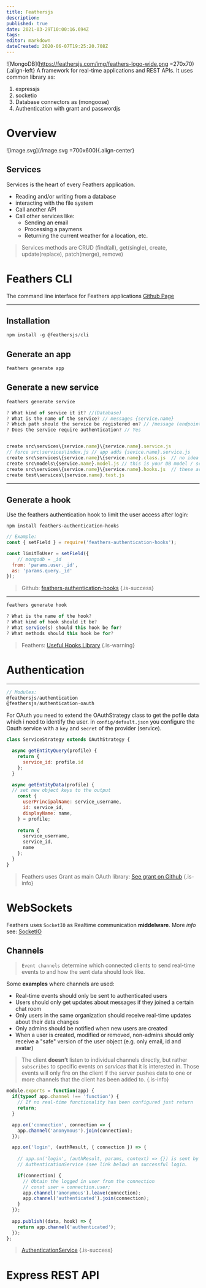 ```yaml
---
title: Feathersjs
description: 
published: true
date: 2021-03-29T10:00:16.694Z
tags: 
editor: markdown
dateCreated: 2020-06-07T19:25:20.708Z
---
```


![MongoDB](https://feathersjs.com/img/feathers-logo-wide.png =270x70){.align-left}
A framework for real-time applications and REST APIs.
It uses common library as:
1. expressjs
2. socketio 
3. Database connectors as (mongoose)
4. Authentication with grant and passwordjs

# Overview
![image.svg](/image.svg =700x600){.align-center}

## Services
Services is the heart of every Feathers application.

- Reading and/or writing from a database
- interacting with the file system
- Call another API
- Call other services like:
	- Sending an email
  - Processing a paymens
  - Returning the current weather for a location, etc.



> Services methods are CRUD (find(all), get(single), create, update(replace), patch(merge), remove)

# Feathers CLI
The command line interface for Feathers applications
[Github Page](https://github.com/feathersjs/cli)

---

## Installation
```js
npm install -g @feathersjs/cli
```

## Generate an app
```js
feathers generate app
```

## Generate a new service
```Javascript
feathers generate service
```
```js
? What kind of service it it? //(Database)
? What is the name of the service? // messages {service.name}
? Which path should the service be registered on? // /message (endpoint)
? Does the service require authentication? // Yes
```
```js

create src\services\{service.name}\{service.name}.service.js
// force src\services\index.js // app adds {sevice.name}.service.js
create src\services\{service.name}\{service.name}.class.js  // no idea 
create src\models\{service.name}.model.js // this is your DB model / schema
create src\services\{service.name}\{service.name}.hooks.js  // these are your (CRUD) hooks
create test\services\{service.name}.test.js
```
----

## Generate a hook

Use the feathers authentication hook to limit the user access after login:


```shell
npm install feathers-authentication-hooks
```

```js
// Example:
const { setField } = require('feathers-authentication-hooks');

const limitToUser = setField({
	// mongodb = _id
  from: 'params.user._id',
  as: 'params.query._id'
});
```

> Github: [feathers-authentication-hooks](https://github.com/feathersjs-ecosystem/feathers-authentication-hooks)
{.is-success}

---
```js
feathers generate hook
```

```js
? What is the name of the hook?
? What kind of hook should it be?
? What service(s) should this hook be for?
? What methods should this hook be for?
```

> Feathers: [Useful Hooks Library](https://hooks-common.feathersjs.com)
{.is-warning}


# Authentication
----
```js
// Modules:
@feathersjs/authentication
@feathersjs/authentication-oauth
```

For OAuth you need to extend the OAuthStrategy class to get the pofile data which i need to identify the user.
in `config/default.json` you configure the Oauth service with a `key` and `secret` of the provider (service).

```js
class ServiceStrategy extends OAuthStrategy {

  async getEntityQuery(profile) {
    return {
      service_id: profile.id
    };
  }

  async getEntityData(profile) {
  // set new object keys to the output
    const {
      userPrincipalName: service_username,
      id: service_id,
      displayName: name,
    } = profile;
    
    return {
      service_username,
      service_id,
      name
    };
  }
}
```

> Feathers uses Grant as main OAuth library: [See grant on Github](https://github.com/simov/grant) 
{.is-info}

# WebSockets
Feathers uses `SocketIO` as Realtime communication **middelware**.
More *info* see: [SocketIO](/SocketIO)


##  Channels
> `Event channels` determine which connected clients to send real-time events to and how the sent data should look like.

Some **examples** where channels are used:

- Real-time events should only be sent to authenticated users
- Users should only get updates about messages if they joined a certain chat room
- Only users in the same organization should receive real-time updates about their data changes
- Only admins should be notified when new users are created
- When a user is created, modified or removed, non-admins should only receive a "safe" version of the user object (e.g. only email, id and avatar)


> The client **doesn’t** listen to individual channels directly, but rather `subscribes` to specific events on *services* that it is interested in. Those events will only fire on the client if the server pushes data to one or more channels that the client has been added to.
{.is-info}

```js
module.exports = function(app) {
  if(typeof app.channel !== 'function') {
    // If no real-time functionality has been configured just return
    return;
  }

  app.on('connection', connection => {
    app.channel('anonymous').join(connection);
  });

  app.on('login', (authResult, { connection }) => {
    
    // app.on('login', (authResult, params, context) => {}) is sent by the 
    // AuthenticationService (see link below) on successful login.

    if(connection) {
      // Obtain the logged in user from the connection
      // const user = connection.user;
      app.channel('anonymous').leave(connection);
      app.channel('authenticated').join(connection);
    }
  });
  
  app.publish((data, hook) => {
    return app.channel('authenticated');
  });
};
```

> [AuthenticationService](https://docs.feathersjs.com/api/authentication/service.html#app-on-login)
{.is-success}

# Express REST API